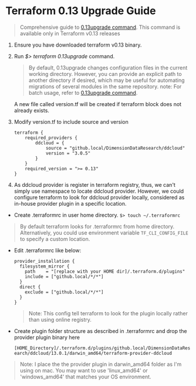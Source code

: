 
# Terraform 0.13 Upgrade Guide
> Comprehensive guide to [0.13upgrade command](https://www.terraform.io/docs/commands/0.13upgrade.html).
> This command is available only in Terraform v0.13 releases


1. Ensure you have downloaded terraform v0.13 binary.  
1. Run *$> terraform 0.13upgrade* command.

   >By default, 0.13upgrade changes configuration files in the current working directory. However, you can provide an explicit path to another directory if desired, which may be useful for automating migrations of several modules in the same repository.
   >note: For batch usage, refer to [0.13upgrade command](https://www.terraform.io/docs/commands/0.13upgrade.html).
   
   A new file called version.tf will be created if terraform block does not already exists.
1. Modify version.tf to include source and version
    ```
    terraform {
        required_providers {
            ddcloud = {
                source = "github.local/DimensionDataResearch/ddcloud"
                version = "3.0.5"
            }
        }
        required_version = ">= 0.13"
    }
    ```

1. As ddcloud provider is register in terraform registry, thus, we can't simply use namespace to locate ddcloud provider. 
However, we could configure terraform to look for ddcloud provider locally, considered as in-house provider plugin in a specific location. 

- Create .terraformrc in user home directory. 
`$> touch ~/.terraformrc` 
> By default terraform looks for .terraformrc from home directory. Alternatively, you could use environment variable  `TF_CLI_CONFIG_FILE` to specify a custom location.

- Edit .terraformrc like below:
    ```
    provider_installation {
      filesystem_mirror {
        path    = "[replace with your HOME dir]/.terraform.d/plugins"
        include = ["github.local/*/*"]
      }
      direct {
        exclude = ["github.local/*/*"]
      }
    }
    ```
  >Note: This config tell terraform to look for the plugin locally rather than using online registry.
  
- Create plugin folder structure as described in .terraformrc and drop the provider plugin binary here 
  
  `[HOME_Directory]/.terraform.d/plugins/github.local/DimensionDataResearch/ddcloud/13.0.1/darwin_amd64/terraform-provider-ddcloud`
 > Note: I place the the provider plugin in darwin_amd64 folder as I'm using on mac. You may want to use 'linux_amd64' or  'windows_amd64' that matches
 > your OS environment.

       
